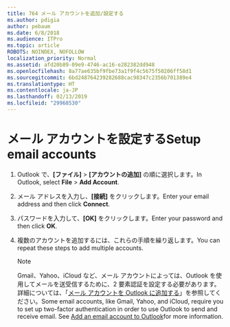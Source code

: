 ```yaml
---
title: 764 メール アカウントを追加/設定する
ms.author: pdigia
author: pebaum
ms.date: 6/8/2018
ms.audience: ITPro
ms.topic: article
ROBOTS: NOINDEX, NOFOLLOW
localization_priority: Normal
ms.assetid: afd20b89-09e9-4746-ac16-e282382dd948
ms.openlocfilehash: 8a77ae635bf9fbe73a1f9f4c5675f50206ff58d1
ms.sourcegitcommit: 6bd248764239282688cac98347c2356b701389e4
ms.translationtype: HT
ms.contentlocale: ja-JP
ms.lasthandoff: 02/13/2019
ms.locfileid: "29968530"
---
```

# <a name="setup-email-accounts"></a><span data-ttu-id="894d9-102">メール アカウントを設定する</span><span class="sxs-lookup"><span data-stu-id="894d9-102">Setup email accounts</span></span>

1. <span data-ttu-id="894d9-103">Outlook で、**[ファイル]** \> **[アカウントの追加]** の順に選択します。</span><span class="sxs-lookup"><span data-stu-id="894d9-103">In Outlook, select **File** \> **Add Account**.</span></span>
    
2. <span data-ttu-id="894d9-104">メール アドレスを入力し、**[接続]** をクリックします。</span><span class="sxs-lookup"><span data-stu-id="894d9-104">Enter your email address and then click **Connect**.</span></span>
    
3. <span data-ttu-id="894d9-105">パスワードを入力して、**[OK]** をクリックします。</span><span class="sxs-lookup"><span data-stu-id="894d9-105">Enter your password and then click **OK**.</span></span>
    
4. <span data-ttu-id="894d9-106">複数のアカウントを追加するには、これらの手順を繰り返します。</span><span class="sxs-lookup"><span data-stu-id="894d9-106">You can repeat these steps to add multiple accounts.</span></span>
    
    > [!NOTE]
    > <span data-ttu-id="894d9-p101">Gmail、Yahoo、iCloud など、メール アカウントによっては、Outlook を使用してメールを送受信するために、2 要素認証を設定する必要があります。詳細については、「[メール アカウントを Outlook に追加する](https://support.office.com/article/6e27792a-9267-4aa4-8bb6-c84ef146101b.aspx)」を参照してください。</span><span class="sxs-lookup"><span data-stu-id="894d9-p101">Some email accounts, like Gmail, Yahoo, and iCloud, require you to set up two-factor authentication in order to use Outlook to send and receive email. See [Add an email account to Outlook](https://support.office.com/article/6e27792a-9267-4aa4-8bb6-c84ef146101b.aspx)for more information.</span></span> 
  


